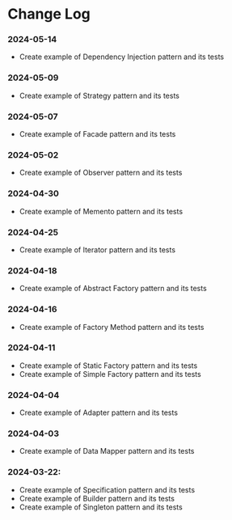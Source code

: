 # Change Log

### 2024-05-14
- Create example of Dependency Injection pattern and its tests

### 2024-05-09
- Create example of Strategy pattern and its tests

### 2024-05-07
- Create example of Facade pattern and its tests

### 2024-05-02
- Create example of Observer pattern and its tests

### 2024-04-30
- Create example of Memento pattern and its tests

### 2024-04-25
- Create example of Iterator pattern and its tests

### 2024-04-18
- Create example of Abstract Factory pattern and its tests

### 2024-04-16
- Create example of Factory Method pattern and its tests

### 2024-04-11
- Create example of Static Factory pattern and its tests
- Create example of Simple Factory pattern and its tests

### 2024-04-04
- Create example of Adapter pattern and its tests

### 2024-04-03
- Create example of Data Mapper pattern and its tests

### 2024-03-22:
- Create example of Specification pattern and its tests
- Create example of Builder pattern and its tests
- Create example of Singleton pattern and its tests
